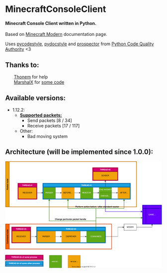 # MinecraftConsoleClient
#### Minecraft Console Client written in Python. </br>
Based on [Minecraft Modern](https://wiki.vg/Main_Page) documentation page. </br>

Uses [pycodestyle](https://github.com/PyCQA/pycodestyle), [pydocstyle](https://github.com/PyCQA/pydocstyle) and [prospector](https://github.com/PyCQA/prospector) from [Python Code Quality Authority](https://github.com/PyCQA) <3

## Thanks to: </br>
  [Thonem](https://github.com/MaksymilianK) for help </br>
  [MarshalX](https://gist.github.com/MarshalX) for [some code](https://gist.github.com/MarshalX/40861e1d02cbbc6f23acd3eced9db1a0) </br>

## Available versions:
- 1.12.2:
  - **[Supported packets:](/MinecraftConsoleClient/versions/v1_12_2/FEATURES.md)**
    - Send packets [8 / 34]
    - Receive packets [17 / 117]
  - Other:
    - Bad moving system

## Architecture (will be implemented since 1.0.0):
![architecture](architecture.svg)
